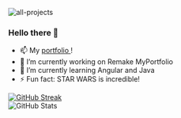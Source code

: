 ![all-projects](https://github.com/user-attachments/assets/543e7c1a-4f05-4973-b992-2bf1e9e24eae)

### Hello there 👋

<!-- <img src="https://github.com/user-attachments/assets/711750ea-6b62-4f0f-b6fc-7b68fcc56371" class="logo"> -->

<!-- ![Cars Register(1)](https://github.com/user-attachments/assets/711750ea-6b62-4f0f-b6fc-7b68fcc56371) -->

<!--
**JPSS14/JPSS14** is a ✨ _special_ ✨ repository because its `README.md` (this file) appears on your GitHub profile.

Here are some ideas to get you started:
-->

- 📫 My [ portfolio ](https://jpss14-portfolio.vercel.app/)!
- 🔭 I’m currently working on Remake MyPortfolio
- 🌱 I’m currently learning Angular and Java
  <!-- - 👯 I’m looking to collaborate on ... -->
  <!-- - 🤔 I’m looking for help with Java -->
    <!-- - 💬 Ask me about ... -->
    <!-- - 📫 How to reach me: ... -->
    <!-- - 😄 Pronouns: ... -->
- ⚡ Fun fact: STAR WARS is incredible!

<!-- #54daf8-->

[![GitHub Streak](https://streak-stats.demolab.com/?user=jpss14&background=000&ring=D93D04&currStreakNum=D91111&sideNums=54daf8&border=54daf8&stroke=46B4CD&dates=fff&sideLabels=46B4CD)](https://git.io/streak-stats)
<br/>
![GitHub Stats](https://github-readme-stats.vercel.app/api?username=jpss14&bg_color=000&title_color=54daf8&icon_color=54daf8&border_color=54daf8&show_icons=true&text_color=fff)
<br/>

<!--
![Top Langs](https://github-readme-stats-git-masterrstaa-rickstaa.vercel.app/api/top-langs/?username=jpss14&layout=compact&bg_color=000&border_color=30A3DC&title_color=E94D5F&text_color=FFF)
-->
